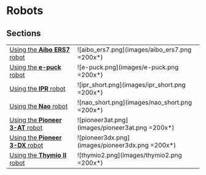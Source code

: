 # Robots

## Sections

| | |
| --- | --- |
| [Using the **Aibo ERS7** robot](using-the-aibo-ers7-robot.md) | ![aibo_ers7.png](images/aibo_ers7.png =200x*) |
| [Using the **e-puck** robot](using-the-e-puck-robot.md) | ![e-puck.png](images/e-puck.png =200x*) |
| [Using the **IPR** robot](using-the-ipr-robot.md) | ![ipr_short.png](images/ipr_short.png =200x*) |
| [Using the **Nao** robot](using-the-nao-robot.md) | ![nao_short.png](images/nao_short.png =200x*) |
| [Using the **Pioneer 3-AT** robot](using-the-pioneer-3-at-robot.md) | ![pioneer3at.png](images/pioneer3at.png =200x*) |
| [Using the **Pioneer 3-DX** robot](using-the-pioneer-3-dx-robot.md) | ![pioneer3dx.png](images/pioneer3dx.png =200x*) |
| [Using the **Thymio II** robot](using-the-thymio-ii-robot.md) | ![thymio2.png](images/thymio2.png =200x*) |
